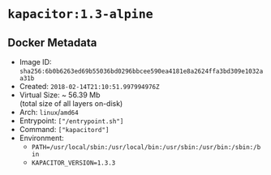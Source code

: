 # `kapacitor:1.3-alpine`

## Docker Metadata

- Image ID: `sha256:6b0b6263ed69b55036bd0296bbcee590ea4181e8a2624ffa3bd309e1032aa31b`
- Created: `2018-02-14T21:10:51.997994976Z`
- Virtual Size: ~ 56.39 Mb  
  (total size of all layers on-disk)
- Arch: `linux`/`amd64`
- Entrypoint: `["/entrypoint.sh"]`
- Command: `["kapacitord"]`
- Environment:
  - `PATH=/usr/local/sbin:/usr/local/bin:/usr/sbin:/usr/bin:/sbin:/bin`
  - `KAPACITOR_VERSION=1.3.3`
